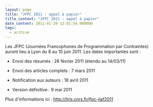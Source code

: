 ```yaml
---
layout: page
title: "JFPC 2011 : appel à papier"
title_content: "JFPC 2011 : appel à papier"
date_content: 2011-01-20 12:02:54.000000
tags:
  - archive
---
```

Les JFPC (Journées Francophones de Programmation par Contraintes) auront lieu
à Lyon du 8 au 10 juin 2011. Les dates importantes sont :





  * Envoi des résumés : 28 février 2011 (étendu au 14/03/11)


  * Envoi des articles complets : 7 mars 2011


  * Notification aux auteurs : 18 avril 2011


  * Version définitive : 9 mai 2011




Plus d'informations ici : http://liris.cnrs.fr/jfpc-jiaf2011

